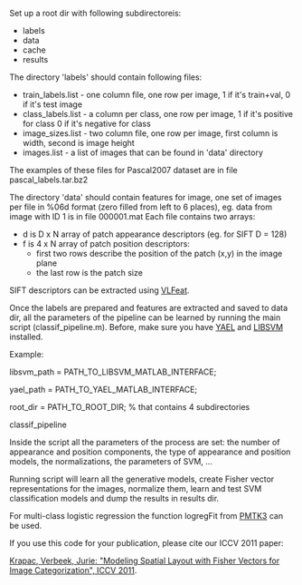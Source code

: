 Set up a root dir with following subdirectoreis:
* labels 
* data
* cache
* results

The directory 'labels' should contain following files:
* train_labels.list - one column file, one row per image, 1 if it's train+val, 0 if it's test image
* class_labels.list - a column per class, one row per image, 1 if it's positive for class 0 if it's negative for class
* image_sizes.list - two column file, one row per image, first column is width, second is image height
* images.list - a list of images that can be found in 'data' directory 

The examples of these files for Pascal2007 dataset are in file pascal_labels.tar.bz2

The directory 'data' should contain features for image, one set of images per file in %06d format (zero filled from left to 6 places), eg. data from image with ID 1 is in file 000001.mat
Each file contains two arrays:
* d is D x N array of patch appearance descriptors (eg. for SIFT D = 128)
* f is 4 x N array of patch position descriptors:
  * first two rows describe the position of the patch (x,y) in the image plane
  * the last row is the patch size

SIFT descriptors can be extracted using [VLFeat](http://www.vlfeat.org).

Once the labels are prepared and features are extracted and saved to data dir, all the
parameters of the pipeline can be learned by running the main script (classif_pipeline.m).
Before, make sure you have [YAEL](http://yael.gforge.inria.fr) and [LIBSVM](https://www.csie.ntu.edu.tw/~cjlin/libsvm/) installed. 

Example:

libsvm_path = PATH_TO_LIBSVM_MATLAB_INTERFACE;

yael_path = PATH_TO_YAEL_MATLAB_INTERFACE;

root_dir = PATH_TO_ROOT_DIR; % that contains 4 subdirectories

classif_pipeline

Inside the script all the parameters of the process are set: the number of appearance and
position components, the type of appearance and position models, the normalizations, the
parameters of SVM, ...

Running script will learn all the generative models, create Fisher vector representations for the images, normalize them, learn and test SVM classification models and dump the results in results dir.

For multi-class logistic regression the function logregFit from [PMTK3](http://code.google.com/p/pmtk3) can be used.

If you use this code for your publication, please cite our ICCV 2011 paper:

[Krapac, Verbeek, Jurie: "Modeling Spatial Layout with Fisher Vectors for Image
Categorization", ICCV 2011](http://hal.inria.fr/inria-00612277/en).
